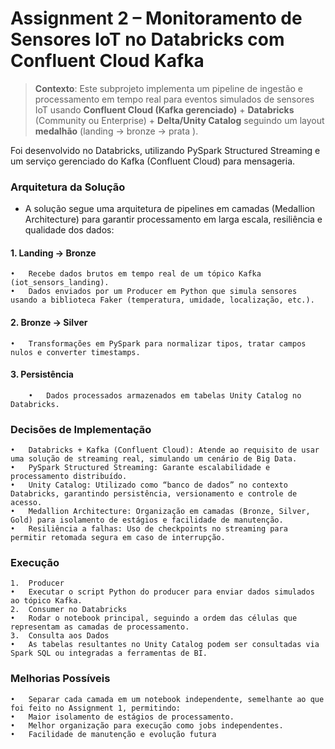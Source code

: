 # Assignment 2 – Monitoramento de Sensores IoT no Databricks com Confluent Cloud Kafka

> **Contexto**: Este subprojeto implementa um pipeline de ingestão e processamento em tempo real para eventos simulados de sensores IoT usando **Confluent Cloud (Kafka gerenciado)** + **Databricks** (Community ou Enterprise) + **Delta/Unity Catalog** seguindo um layout **medalhão** (landing → bronze → prata ).

Foi desenvolvido no Databricks, utilizando PySpark Structured Streaming e um serviço gerenciado do Kafka (Confluent Cloud) para mensageria.

### Arquitetura da Solução

- A solução segue uma arquitetura de pipelines em camadas (Medallion Architecture) para garantir processamento em larga escala, resiliência e qualidade dos dados:
#### 1.	Landing → Bronze
	•	Recebe dados brutos em tempo real de um tópico Kafka (iot_sensors_landing).
	•	Dados enviados por um Producer em Python que simula sensores usando a biblioteca Faker (temperatura, umidade, localização, etc.).
#### 2.	Bronze → Silver
	•	Transformações em PySpark para normalizar tipos, tratar campos nulos e converter timestamps.
#### 3.	Persistência
    	•	Dados processados armazenados em tabelas Unity Catalog no Databricks.

### Decisões de Implementação
	•	Databricks + Kafka (Confluent Cloud): Atende ao requisito de usar uma solução de streaming real, simulando um cenário de Big Data.
	•	PySpark Structured Streaming: Garante escalabilidade e processamento distribuído.
	•	Unity Catalog: Utilizado como “banco de dados” no contexto Databricks, garantindo persistência, versionamento e controle de acesso.
	•	Medallion Architecture: Organização em camadas (Bronze, Silver, Gold) para isolamento de estágios e facilidade de manutenção.
	•	Resiliência a falhas: Uso de checkpoints no streaming para permitir retomada segura em caso de interrupção.
	
### Execução
	1.	Producer
	•	Executar o script Python do producer para enviar dados simulados ao tópico Kafka.
	2.	Consumer no Databricks
	•	Rodar o notebook principal, seguindo a ordem das células que representam as camadas de processamento.
	3.	Consulta aos Dados
	•	As tabelas resultantes no Unity Catalog podem ser consultadas via Spark SQL ou integradas a ferramentas de BI.

### Melhorias Possíveis
	•	Separar cada camada em um notebook independente, semelhante ao que foi feito no Assignment 1, permitindo:
	•	Maior isolamento de estágios de processamento.
	•	Melhor organização para execução como jobs independentes.
	•	Facilidade de manutenção e evolução futura
